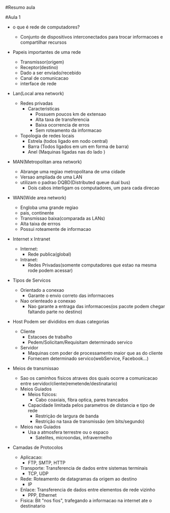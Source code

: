 #Resumo aula 

#Aula 1 

* o que é rede de computadores? 
  - Conjunto de dispositivos interconectados para trocar informacoes e compartilhar recursos 

* Papeis importantes de uma rede 
  - Transmissor(origem)
  - Receptor(destino)
  - Dado a ser enviado/recebido
  - Canal de comunicacao
  - interface de rede 

 * Lan(Local area network) 
    - Redes privadas 
      - Caracteristicas 
        - Possuem poucos km de extensao 
        - Alta taxa de transferencia 
        - Baixa ocorrencia de erros 
        - Sem roteamento da informacao 

    * Topologia de redes locais 
      - Estrela (todos ligado em nodo central) 
      - Barra (Todos ligados em um em forma de barra) 
      - Anel (Maquinas ligadas nas do lado ) 
      
 * MAN(Metropolitan area network)
    - Abrange uma regiao metropolitana de uma cidade 
    - Versao ampliada de uma LAN 
    - utilizam o padrao DQBD(Distributed queue dual bus) 
      - Dois cabos interligam os computadores, um para cada direcao 
      
 * WAN(Wide area network) 
    - Engloba uma grande regiao 
    - pais, continente 
    - Transmissao baixa(comparada as LANs)
    - Alta taixa de errros 
    - Possui roteamente de informacao 
 
 * Internet x Intranet 
    - Internet: 
        - Rede publica(global) 
    - Intranet: 
        - Redes Privadas(somente computadores que estao na mesma rode podem acessar) 
        
 * Tipos de Servicos 
    - Orientado a conexao
      - Garante o envio correto das informacoes 
    - Nao orienteado a conexao 
      - Nao garante a entraga das informacoes(os pacote podem chegar faltando parte no destino) 
      
 * Host Podem ser divididos em duas categorias 
    - Cliente
      - Estacoes de trabalho 
      - Pedem/Solicitam/Requisitam determinado servico 
    - Servidor 
      - Maquinas com poder de processamento maior que as do cliente 
      - Fornecem determinado servico(webService, Facebook...) 
      
 * Meios de transmissao 
    - Sao os caminhos fisicos atraves dos quais ocorre a comunicacao entre servidor/cliente(remetende/destinatario)
    - Meios Guiados 
        - Meios fizicos: 
          - Cabo coaxiais, fibra optica, pares trancados 
        - Capacidade limitada pelos parametros de distancia e tipo de rede 
          - Restrição de largura de banda
          - Restrição na taxa de transmissão (em bits/segundo)
    - Meios nao Guiados 
        - Usa a atmosfera terrestre ou o espaco 
          - Satelites, microondas, infravermelho 
          
 * Camadas de Protocolos 
    - Aplicacao: 
      - FTP, SMTP, HTTP
    - Transporte: Transferencia de dados entre sistemas terminais 
      - TCP, UDP
    - Rede: Roteamento de datagramas da origem ao destino 
      - IP 
    - Enlace: Transferencia de dados entre elementos de rede vizinho 
      - PPP, Ethernet 
    - Fisica: Bit "nos fios", trafegando a informacao na internet ate o destinatario 
      



